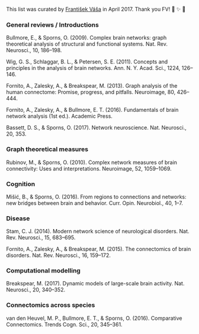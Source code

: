 This list was curated by [František Váša](https://github.com/frantisekvasa) in April 2017. Thank you FV! :tada: :sparkles: :balloon:

### General reviews / Introductions

Bullmore, E., & Sporns, O. (2009). Complex brain networks: graph theoretical analysis of structural and functional systems. Nat. Rev. Neurosci., 10, 186–198.

Wig, G. S., Schlaggar, B. L., & Petersen, S. E. (2011). Concepts and principles in the analysis of brain networks. Ann. N. Y. Acad. Sci., 1224, 126–146.

Fornito, A., Zalesky, A., & Breakspear, M. (2013). Graph analysis of the human connectome: Promise, progress, and pitfalls. Neuroimage, 80, 426–444.

Fornito, A., Zalesky, A., & Bullmore, E. T. (2016). Fundamentals of brain network analysis (1st ed.). Academic Press.

Bassett, D. S., & Sporns, O. (2017). Network neuroscience. Nat. Neurosci., 20, 353.

### Graph theoretical measures

Rubinov, M., & Sporns, O. (2010). Complex network measures of brain connectivity: Uses and interpretations. Neuroimage, 52, 1059–1069.

### Cognition

Mišić, B., & Sporns, O. (2016). From regions to connections and networks: new bridges between brain and behavior. Curr. Opin. Neurobiol., 40, 1–7.

### Disease

Stam, C. J. (2014). Modern network science of neurological disorders. Nat. Rev. Neurosci., 15, 683–695.

Fornito, A., Zalesky, A., & Breakspear, M. (2015). The connectomics of brain disorders. Nat. Rev. Neurosci., 16, 159–172. 

### Computational modelling

Breakspear, M. (2017). Dynamic models of large-scale brain activity. Nat. Neurosci., 20, 340–352.

### Connectomics across species

van den Heuvel, M. P., Bullmore, E. T., & Sporns, O. (2016). Comparative Connectomics. Trends Cogn. Sci., 20, 345–361.

